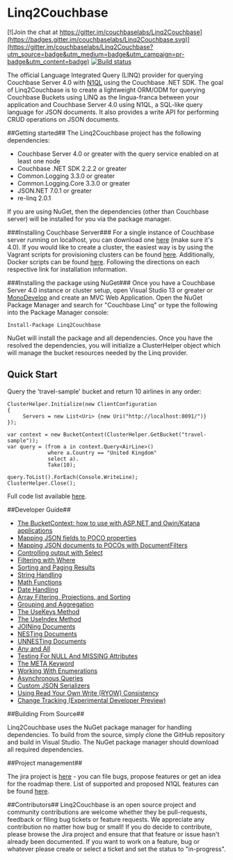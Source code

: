 Linq2Couchbase
==================

[![Join the chat at https://gitter.im/couchbaselabs/Linq2Couchbase](https://badges.gitter.im/couchbaselabs/Linq2Couchbase.svg)](https://gitter.im/couchbaselabs/Linq2Couchbase?utm_source=badge&utm_medium=badge&utm_campaign=pr-badge&utm_content=badge)
[![Build status](https://ci.appveyor.com/api/projects/status/urml45drbj7781it?svg=true)](https://ci.appveyor.com/project/Couchbase/linq2couchbase)

The official Language Integrated Query (LINQ) provider for querying Couchbase Server 4.0 with [N1QL](http://developer.couchbase.com/documentation/server/4.0/n1ql/n1ql-intro/data-access-using-n1ql.html) using the Couchbase .NET SDK. The goal of Linq2Couchbase is to create a lightweight ORM/ODM for querying Couchbase Buckets using LINQ as the lingua-franca between your application and Couchbase Server 4.0 using N1QL, a SQL-like query language for JSON documents. It also provides a write API for performing CRUD operations on JSON documents.

##Getting started##
The Linq2Couchbase project has the following dependencies:

- Couchbase Server 4.0 or greater with the query service enabled on at least one node
- Couchbase .NET SDK 2.2.2 or greater
- Common.Logging 3.3.0 or greater
- Common.Logging.Core 3.3.0 or greater
- JSON.NET 7.0.1 or greater
- re-linq 2.0.1

If you are using NuGet, then the dependencies (other than Couchbase server) will be installed for you via the package manager.

###Installing Couchbase Server###
For a single instance of Couchbase server running on localhost, you can download one [here](http://www.couchbase.com/nosql-databases/downloads) (make sure it's 4.0). If you would like to create a cluster, the easiest way is by using the Vagrant scripts for provisioning clusters can be found [here](https://github.com/couchbaselabs/vagrants). Additionally, Docker scripts can be found [here](https://hub.docker.com/r/couchbase/server/). Following the directions on each respective link for installation information.

###Installing the package using NuGet###
Once you have a Couchbase Server 4.0 instance or cluster setup, open Visual Studio 13 or greater or [MonoDevelop](http://www.monodevelop.com/) and create an MVC Web Application. Open the NuGet Package Manager and search for "Couchbase Linq" or type the following into the Package Manager console:

    Install-Package Linq2Couchbase

NuGet will install the package and all dependencies. Once you have the resolved the dependencies, you will initialize a ClusterHelper object which will manage the bucket resources needed by the Linq provider.

## Quick Start ##
Query the 'travel-sample' bucket and return 10 airlines in any order:

    ClusterHelper.Initialize(new ClientConfiguration
    {
         Servers = new List<Uri> {new Uri("http://localhost:8091/")}
    });

    var context = new BucketContext(ClusterHelper.GetBucket("travel-sample"));
    var query = (from a in context.Query<AirLine>()
			     where a.Country == "United Kingdom"
			     select a).
			     Take(10);

    query.ToList().ForEach(Console.WriteLine);
    ClusterHelper.Close();

Full code list available [here](https://gist.github.com/jeffrymorris/c3bf85d73a1e7dfcc5f25f4e581d689a "Linq2Couchbase quick start!").



##Developer Guide##

- [The BucketContext: how to use with ASP.NET and Owin/Katana applications](docs/bucket-context.md)
- [Mapping JSON fields to POCO properties](docs/poco-mapping.md)
- [Mapping JSON documents to POCOs with DocumentFilters](docs/document-filters.md)
- [Controlling output with Select](docs/simple-select.md)
- [Filtering with Where](docs/where-clause.md)
- [Sorting and Paging Results](docs/sorting-take-limit.md)
- [String Handling](docs/string-handling.md)
- [Math Functions](docs/math-functions.md)
- [Date Handling](docs/date-handling.md)
- [Array Filtering, Projections, and Sorting](docs/array-filtering-projections.md)
- [Grouping and Aggregation](docs/grouping-aggregation.md)
- [The UseKeys Method](docs/use-keys.md)
- [The UseIndex Method](docs/use-index.md)
- [JOINing Documents](docs/joins.md)
- [NESTing Documents](docs/nest.md)
- [UNNESTing Documents](docs/unnest.md)
- [Any and All](docs/any-all.md)
- [Testing For NULL And MISSING Attributes](docs/null-missing-valued.md)
- [The META Keyword](docs/meta-keyword.md)
- [Working With Enumerations](docs/enum.md)
- [Asynchronous Queries](docs/async-queries.md)
- [Custom JSON Serializers](docs/custom-serializers.md)
- [Using Read Your Own Write (RYOW) Consistency](docs/ryow.md)
- [Change Tracking (Experimental Developer Preview)](docs/change-tracking.md)

##Building From Source##

Linq2Couchbase uses the NuGet package manager for handling dependencies.  To build from the source, simply clone the GitHub repository and build in Visual Studio.  The NuGet package manager should download all required dependencies.

##Project management##

The jira project is [here](http://issues.couchbase.com/browse/LINQ) - you can file bugs, propose features or get an idea for the roadmap there. List of supported and proposed N1QL features can be found [here](https://docs.google.com/document/d/1hPNZ-qTKpVzQsFwg_1uUueltzNL1wA75L5F-hYF92Cw/edit?usp=sharing).

##Contributors##
Linq2Couchbase is an open source project and community contributions are welcome whether they be pull-requests, feedback or filing bug tickets or feature requests. We appreciate any contribution no matter how bug or small! If you do decide to contribute, please browse the Jira project and ensure that that feature or issue hasn't already been documented. If you want to work on a feature, bug or whatever please create or select a ticket and set the status to "in-progress".
